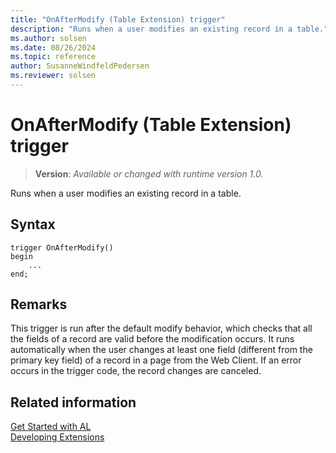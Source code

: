 ```yaml
---
title: "OnAfterModify (Table Extension) trigger"
description: "Runs when a user modifies an existing record in a table."
ms.author: solsen
ms.date: 08/26/2024
ms.topic: reference
author: SusanneWindfeldPedersen
ms.reviewer: solsen
---
```

[//]: # (START>DO_NOT_EDIT)
[//]: # (IMPORTANT:Do not edit any of the content between here and the END>DO_NOT_EDIT.)
[//]: # (Any modifications should be made in the .xml files in the ModernDev repo.)

# OnAfterModify (Table Extension) trigger
> **Version**: _Available or changed with runtime version 1.0._

Runs when a user modifies an existing record in a table.


## Syntax
```AL
trigger OnAfterModify()
begin
    ...
end;
```



[//]: # (IMPORTANT: END>DO_NOT_EDIT)

## Remarks  
 This trigger is run after the default modify behavior, which checks that all the fields of a record are valid before the modification occurs. It runs automatically when the user changes at least one field (different from the primary key field) of a record in a page from the Web Client. If an error occurs in the trigger code, the record changes are canceled.  
  
## Related information  
[Get Started with AL](../../devenv-get-started.md)  
[Developing Extensions](../../devenv-dev-overview.md)  

